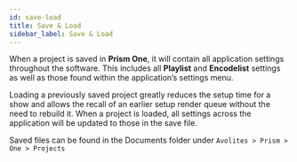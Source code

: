 ```yaml
---
id: save-load
title: Save & Load
sidebar_label: Save & Load
---
```


When a project is saved in **Prism One**, it will contain all application settings throughout the software. This includes all **Playlist** and **Encodelist** settings as well as those found within the application’s settings menu. 

Loading a previously saved project greatly reduces the setup time for a show and allows the recall of an earlier setup render queue without the need to rebuild it. When a project is loaded, all settings across the application will be updated to those in the save file. 

Saved files can be found in the Documents folder under `Avolites > Prism > One > Projects`